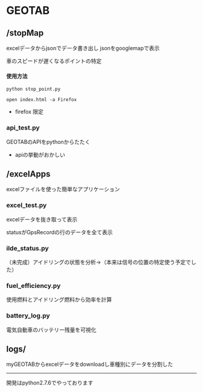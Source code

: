 # GEOTAB


## /stopMap

excelデータからjsonでデータ書き出し
jsonをgooglemapで表示

車のスピードが遅くなるポイントの特定

#### 使用方法

`python stop_point.py`

`open index.html -a Firefox`

* firefox 限定

### api_test.py

GEOTABのAPIをpythonからたたく

* apiの挙動がおかしい

## /excelApps

excelファイルを使った簡単なアプリケーション

### excel_test.py

excelデータを抜き取って表示

statusがGpsRecordの行のデータを全て表示

### ilde_status.py

（未完成）アイドリングの状態を分析→（本来は信号の位置の特定使う予定でした）

### fuel_efficiency.py

使用燃料とアイドリング燃料から効率を計算

### battery_log.py

電気自動車のバッテリー残量を可視化

## logs/

myGEOTABからexcelデータをdownloadし車種別にデータを分割した

******

開発はpython2.7.6でやっております
